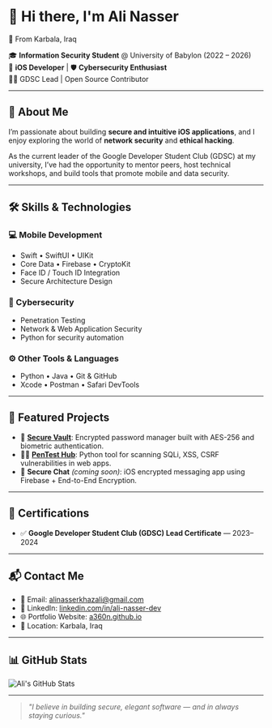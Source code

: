 # 👋 Hi there, I'm **Ali Nasser**  
📍 From Karbala, Iraq  

🎓 **Information Security Student** @ University of Babylon (2022 – 2026)  
📱 **iOS Developer** | 🛡️ **Cybersecurity Enthusiast**  
👨‍💻 GDSC Lead | Open Source Contributor

---

## 🧠 About Me
I’m passionate about building **secure and intuitive iOS applications**, and I enjoy exploring the world of **network security** and **ethical hacking**.

As the current leader of the Google Developer Student Club (GDSC) at my university, I’ve had the opportunity to mentor peers, host technical workshops, and build tools that promote mobile and data security.

---

## 🛠️ Skills & Technologies

### 💻 Mobile Development
- Swift • SwiftUI • UIKit  
- Core Data • Firebase • CryptoKit  
- Face ID / Touch ID Integration  
- Secure Architecture Design  

### 🔐 Cybersecurity
- Penetration Testing  
- Network & Web Application Security  
- Python for security automation  

### ⚙️ Other Tools & Languages
- Python • Java • Git & GitHub  
- Xcode • Postman • Safari DevTools

---

## 📂 Featured Projects

- 🔐 [**Secure Vault**](https://github.com/a360n/secure-vault): Encrypted password manager built with AES-256 and biometric authentication.
- 🕵️‍♂️ [**PenTest Hub**](https://github.com/a360n/pentest-hub): Python tool for scanning SQLi, XSS, CSRF vulnerabilities in web apps.
- 💬 **Secure Chat** *(coming soon)*: iOS encrypted messaging app using Firebase + End-to-End Encryption.

---

## 📜 Certifications
- ✅ **Google Developer Student Club (GDSC) Lead Certificate** — 2023–2024  

---

## 📬 Contact Me

- 📧 Email: [alinasserkhazali@gmail.com](mailto:alinasserkhazali@gmail.com)  
- 🔗 LinkedIn: [linkedin.com/in/ali-nasser-dev](https://www.linkedin.com/in/ali-nasser-dev)  
- 🌐 Portfolio Website: [a360n.github.io](https://a360n.github.io)  
- 📍 Location: Karbala, Iraq

---

## 📊 GitHub Stats

![Ali's GitHub Stats](https://github-readme-stats.vercel.app/api?username=a360n&show_icons=true&theme=tokyonight)

---

> *"I believe in building secure, elegant software — and in always staying curious."*
